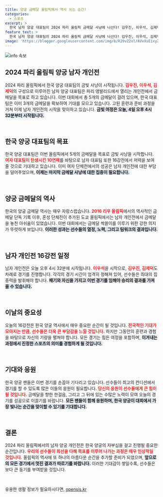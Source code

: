 ```yaml
---
title: 양궁 금메달 올림픽에서 역사 쓰는 순간!
categories:
  - 스포츠
excerpt: >
  한국 남자 양궁 대표팀이 2024 파리 올림픽 금메달 사냥에 나선다! 김우진, 이우석, 김제덕이 16강전 출발, 전관왕의 꿈을 향해 도전하는 순간을 놓치지 마세요!
feature_text: >
  한국 남자 양궁 대표팀이 2024 파리 올림픽 금메달 사냥에 나선다! 김우진, 이우석, 김제덕이 16강전 출발, 전관왕의 꿈을 향해 도전하는 순간을 놓치지 마세요!
image: 'https://blogger.googleusercontent.com/img/b/R29vZ2xl/AVvXsEixyZcFfHzMRdzZMjFBmAUKJYCLCGyLL1o632UiGVXcaFdKo_bkvkuCioo0uUKlGfBVcT3P84aROyZIXSBEx3Aw5nCQ3pTgDom1WDC4m8eifvWiAmWEEVb4x6G_l8C0QH225ldMjyaFvpxGEBGNO37VmDTDMHGhJPq73UglMfDca1-0aw/s1600/blogspot.png'
---
```


<p><img src="https://blogger.googleusercontent.com/img/b/R29vZ2xl/AVvXsEixyZcFfHzMRdzZMjFBmAUKJYCLCGyLL1o632UiGVXcaFdKo_bkvkuCioo0uUKlGfBVcT3P84aROyZIXSBEx3Aw5nCQ3pTgDom1WDC4m8eifvWiAmWEEVb4x6G_l8C0QH225ldMjyaFvpxGEBGNO37VmDTDMHGhJPq73UglMfDca1-0aw/s1600/blogspot.png" alt="info 속보" /></p>

<h2 data-ke-size="size26">2024 파리 올림픽 양궁 남자 개인전</h2>

<p data-ke-size="size16">2024 파리 올림픽에서 한국 양궁 대표팀의 금빛 사냥이 시작됩니다. <b><span style="color: #ee2323;">김우진, 이우석, 김제덕</span></b>의 구성으로 이루어진 남자 양궁 대표팀은 파리 앵발리드에서 열리는 개인전에서 금메달을 목표로 하고 있습니다. 이번 대회에서 총 5개의 금메달이 걸려 있으며, 한국 대표팀은 이미 3개의 금메달을 확보하여 기대를 모으고 있습니다. 고된 훈련과 준비 과정을 거쳐 이제 남자 개인전의 시작을 맞이하고 있습니다. <b><span style="background-color: #21538527;">금빛 여정은 오늘, 4일 오후 4시 32분부터 시작됩니다.</span></b></p>

<p data-ke-size="size16">&nbsp;</p>

<h2 data-ke-size="size26">한국 양궁 대표팀의 목표</h2>

<p data-ke-size="size16">한국 양궁 대표팀은 이번 올림픽에서 5개의 금메달을 목표로 금빛 사냥을 시작합니다. <b><span style="color: #ee2323;">여자 대표팀이 탄생시킨 10연패</span></b>를 바탕으로 남자 대표팀 또한 16강전에서 저력을 보여줄 것으로 기대하고 있습니다. 이미 여자 단체전에서의 성공은 남자 개인전에 대한 부담을 덜어주었으며, <b><span style="background-color: #21538527;">이제는 마지막 금메달 사냥에 대한 집중이 필요합니다.</span></b></p>

<p data-ke-size="size16">&nbsp;</p>

<h2 data-ke-size="size26">양궁 금메달의 역사</h2>

<p data-ke-size="size16">한국의 양궁 금메달 역사는 매우 자랑스럽습니다. <b><span style="color: #ee2323;">2016 리우 올림픽</span></b>에서의 역사적인 금메달 단독 기록 이후, 혼성 단체전이 추가된 도쿄 올림픽에서는 남자 개인전에서 금메달을 놓친 아쉬움이 있었습니다. 이번 대회에서는 금메달 싹쓸이를 이루기 위한 강한 의지가 뚜렷하게 보입니다. <b><span style="background-color: #21538527;">이러한 성과는 선수들의 열정, 노력, 그리고 팀워크의 결과입니다.</span></b></p>

<p data-ke-size="size16">&nbsp;</p>

<h2 data-ke-size="size26">남자 개인전 16강전 일정</h2>

<p data-ke-size="size16">남자 개인전은 오늘 오후 4시 32분에 시작됩니다. <b><span style="color: #ee2323;">이우석</span></b>을 시작으로, <b><span style="color: #ee2323;">김우진</span></b>, <b><span style="color: #ee2323;">김제덕</span></b>도 차례로 경기를 진행합니다. 각각의 경기 시간이 엄격히 정해져 있어, 선수들은 최대의 집중력을 발휘해야 합니다. <b><span style="background-color: #21538527;">패기와 자신을 가지고 이번 경기를 임해야 승리의 결과를 가져올 수 있습니다.</span></b></p>

<p data-ke-size="size16">&nbsp;</p>

<h2 data-ke-size="size26">이날의 중요성</h2>

<p data-ke-size="size16">오늘의 16강전은 한국 양궁 역사에서 매우 중요한 순간이 될 것입니다. <b><span style="color: #ee2323;">전국적인 기대가 모아지는 만큼, 선수들은 더욱 큰 부담감을 느낄 것입니다.</span></b> 하지만 그동안의 훈련과 경험을 바탕으로 자신의 기량을 펼쳐야 합니다. 모든 경기는 힘든 여정을 포함하며, <b><span style="background-color: #21538527;">이겨내는 과정에서 진정한 스포츠의 의미를 경험하게 될 것입니다.</span></b></p>

<p data-ke-size="size16">&nbsp;</p>

<h2 data-ke-size="size26">기대와 응원</h2>

<p data-ke-size="size16">한국 양궁 팬들은 이번 경기를 손꼽아 기다리고 있습니다. 선수들이 최고의 컨디션에서 경기를 할 수 있도록 많은 이들의 응원이 필요합니다. <b><span style="color: #ee2323;">당신의 응원이 선수들에게 큰 힘이 될 것입니다.</span></b> 금메달을 향한 한걸음, 그리고 그 뒤에 있는 수많은 노력이 모여 오늘의 경기를 성공으로 이끌기를 바랍니다. <b><span style="background-color: #21538527;">모든 팬들이 함께 응원하며, 한국 양궁이 대회에서 가장 빛나는 순간을 맞이할 수 있기를 기대합니다.</span></b></p>

<p data-ke-size="size16">&nbsp;</p>

<h2 data-ke-size="size26">결론</h2>

<p data-ke-size="size16">2024 파리 올림픽에서의 남자 양궁 개인전은 한국 양궁의 자부심을 걸고 진행될 중요한 순간입니다. <b><span style="color: #ee2323;">우리의 선수들이 최선을 다해 목표를 이루어 나가는 과정은 매우 인상적일 것입니다.</span></b> 올림픽의 역사에 또 하나의 아름다운 순간을 추가할 준비가 되었으며, <b><span style="background-color: #21538527;">앞으로의 모든 경기에서 멋진 결과가 따르기를 바랍니다.</span></b> 이러한 기대감이 쌓일수록, 선수들은 보다 큰 동기를 부여받을 것입니다.</p>

<p data-ke-size="size16">&nbsp;</p>
유용한 생활 정보가 필요하시다면, <a href="https://opensis.kr" rel="dofollow">opensis.kr</a>


